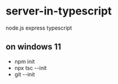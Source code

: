 # server-in-typescript
node.js  express typescript
## on windows 11
- npm init
- npx tsc --init
- git --init
